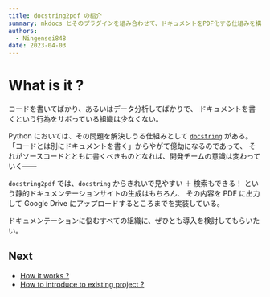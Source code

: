 ```yaml
---
title: docstring2pdf の紹介
summary: mkdocs とそのプラグインを組み合わせて、ドキュメントをPDF化する仕組みを構築した
authors:
  - Ningensei848
date: 2023-04-03
---
```


# What is it ?

コードを書いてばかり、あるいはデータ分析してばかりで、
ドキュメントを書くという行為をサボっている組織は少なくない。

Python においては、その問題を解決しうる仕組みとして
 [`docstring`](https://peps.python.org/pep-0257/) がある。
「コードとは別にドキュメントを書く」からやがて億劫になるのであって、
それがソースコードとともに書くべきものとなれば、開発チームの意識は変わっていく――

`docstring2pdf` では、`docstring` からきれいで見やすい ＋ 検索もできる！
という静的ドキュメンテーションサイトの生成はもちろん、
その内容を PDF に出力して Google Drive にアップロードするところまでを実装している。
<!-- TODO: 既存プロジェクトへの移植も、いくつかの設定ファイルをコピペするだけでよい。 -->

ドキュメンテーションに悩むすべての組織に、ぜひとも導入を検討してもらいたい。

## Next

- [How it works ?](how-it-works.md)
- [How to introduce to existing project ?](how-to-install.md)
